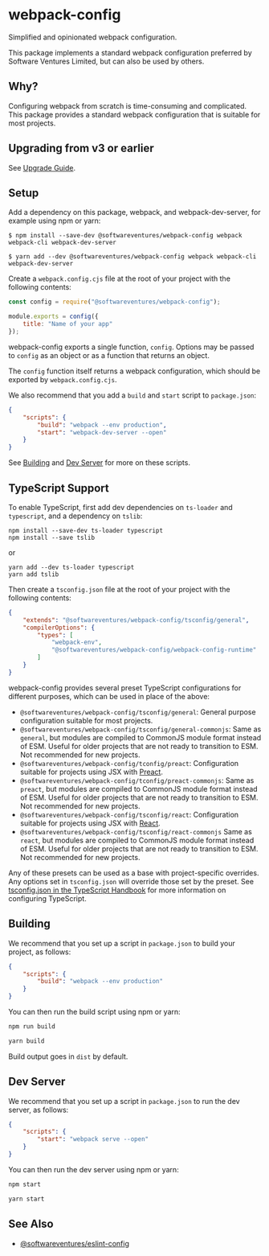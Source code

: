 # webpack-config

Simplified and opinionated webpack configuration.

This package implements a standard webpack configuration preferred by Software
Ventures Limited, but can also be used by others.

## Why?

Configuring webpack from scratch is time-consuming and complicated. This package
provides a standard webpack configuration that is suitable for most projects.

## Upgrading from v3 or earlier

See [Upgrade Guide](docs/Upgrade-Guide.md).

## Setup

Add a dependency on this package, webpack, and webpack-dev-server, for example
using npm or yarn:

```
$ npm install --save-dev @softwareventures/webpack-config webpack webpack-cli webpack-dev-server
```

```
$ yarn add --dev @softwareventures/webpack-config webpack webpack-cli webpack-dev-server
```

Create a `webpack.config.cjs` file at the root of your project with the
following contents:

```javascript
const config = require("@softwareventures/webpack-config");

module.exports = config({
    title: "Name of your app"
});
```

webpack-config exports a single function, `config`. Options may be passed to
`config` as an object or as a function that returns an object.

The `config` function itself returns a webpack configuration, which should be
exported by `webpack.config.cjs`.

We also recommend that you add a `build` and `start` script to `package.json`:

```json
{
    "scripts": {
        "build": "webpack --env production",
        "start": "webpack-dev-server --open"
    }
}
```

See [Building](#building) and [Dev Server](#dev-server) for more on these
scripts.

## TypeScript Support

To enable TypeScript, first add dev dependencies on `ts-loader` and
`typescript`, and a dependency on `tslib`:

```
npm install --save-dev ts-loader typescript
npm install --save tslib
```

or

```
yarn add --dev ts-loader typescript
yarn add tslib
```

Then create a `tsconfig.json` file at the root of your project with the
following contents:

```json
{
    "extends": "@softwareventures/webpack-config/tsconfig/general",
    "compilerOptions": {
        "types": [
            "webpack-env",
            "@softwareventures/webpack-config/webpack-config-runtime"
        ]
    }
}
```

webpack-config provides several preset TypeScript configurations for different
purposes, which can be used in place of the above:

-   `@softwareventures/webpack-config/tsconfig/general`: General purpose
    configuration suitable for most projects.
-   `@softwareventures/webpack-config/tsconfig/general-commonjs`: Same as
    `general`, but modules are compiled to CommonJS module format instead of
    ESM. Useful for older projects that are not ready to transition to ESM. Not
    recommended for new projects.
-   `@softwareventures/webpack-config/tconfig/preact`: Configuration suitable
    for projects using JSX with [Preact][1].
-   `@softwareventures/webpack-config/tconfig/preact-commonjs`: Same as
    `preact`, but modules are compiled to CommonJS module format instead of ESM.
    Useful for older projects that are not ready to transition to ESM. Not
    recommended for new projects.
-   `@softwareventures/webpack-config/tsconfig/react`: Configuration suitable
    for projects using JSX with [React][3].
-   `@softwareventures/webpack-config/tsconfig/react-commonjs` Same as `react`,
    but modules are compiled to CommonJS module format instead of ESM. Useful
    for older projects that are not ready to transition to ESM. Not recommended
    for new projects.

Any of these presets can be used as a base with project-specific overrides. Any
options set in `tsconfig.json` will override those set by the preset. See
[tsconfig.json in the TypeScript Handbook][2] for more information on
configuring TypeScript.

## Building

We recommend that you set up a script in `package.json` to build your project,
as follows:

```json
{
    "scripts": {
        "build": "webpack --env production"
    }
}
```

You can then run the build script using npm or yarn:

```bash
npm run build
```

```bash
yarn build
```

Build output goes in `dist` by default.

## Dev Server

We recommend that you set up a script in `package.json` to run the dev server,
as follows:

```json
{
    "scripts": {
        "start": "webpack serve --open"
    }
}
```

You can then run the dev server using npm or yarn:

```bash
npm start
```

```bash
yarn start
```

## See Also

-   [@softwareventures/eslint-config](https://github.com/softwareventures/eslint-config)

[1]: https://preactjs.com/
[2]: https://www.typescriptlang.org/docs/handbook/tsconfig-json.html
[3]: https://reactjs.org/
